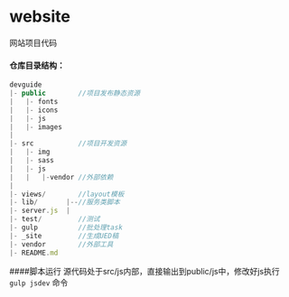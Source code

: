 website
=======

网站项目代码

#### 仓库目录结构：
```js
devguide
|- public        //项目发布静态资源
|   |- fonts
|   |- icons
|   |- js
|   |- images
|
|- src           //项目开发资源
|   |- img
|   |- sass
|   |- js
|   |   |-vendor //外部依赖
|
|- views/        //layout模板
|- lib/       |--//服务类脚本
|- server.js  |
|- test/         //测试
|- gulp          //批处理task
|- _site         //生成UED稿
|- vendor        //外部工具
|- README.md
```


####脚本运行
源代码处于src/js内部，直接输出到public/js中，修改好js执行 `gulp jsdev` 命令
